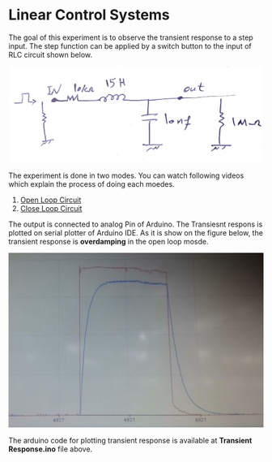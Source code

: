 # Linear Control Systems

The goal of this experiment is to observe the transient response to a step input. The step function can be applied by a switch button to the input of RLC circuit shown below. 

![RLC Circuit](https://github.com/PAminai/Linear-Control-Systems/blob/main/Figures/Circuit.jpg)

The experiment is done in two modes. You can watch following videos which explain the process of doing each moedes.
1. [Open Loop Circuit](https://drive.google.com/file/d/1OE4JFg5xxvIaEPbVWiGb9daZHWWuhP8U/view?usp=sharing)
2. [Close Loop Circuit](https://drive.google.com/file/d/1cj2MYVkfRylpmGOx7GooLaXQM8Sw5FnG/view?usp=sharing)

The output is connected to analog Pin of Arduino. The Transiesnt respons is plotted on serial plotter of Arduino IDE. As it is show on the figure below, the transient response is **overdamping** in the open loop mosde.

![Transient Response](https://github.com/PAminai/Linear-Control-Systems/blob/main/Figures/Overdamp%20Response.JPG)

The arduino code for plotting transient response is available at **Transient Response.ino** file above.
